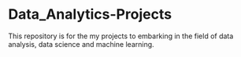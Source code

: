 # Data_Analytics-Projects
This repository is for the my projects to embarking in the field of data analysis, data science and machine learning. 
